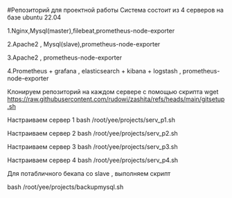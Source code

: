 #Репозиторий для проектной работы
Система состоит из 4 серверов на базе ubuntu 22.04

1.Nginx,Mysql(master),filebeat,prometheus-node-exporter

2.Apache2 , Mysql(slave),prometheus-node-exporter

3.Apache2 , prometheus-node-exporter

4.Prometheus + grafana , elasticsearch + kibana + logstash , prometheus-node-exporter

Клонируем репозиторий на каждом сервере с помощью скрипта 
wget https://raw.githubusercontent.com/rudowi/zashita/refs/heads/main/gitsetup.sh

Настраиваем сервер 1 
bash /root/yee/projects/serv_p1.sh

Настраиваем сервер 2 
bash /root/yee/projects/serv_p2.sh

Настраиваем сервер 3
bash /root/yee/projects/serv_p3.sh

Настраиваем сервер 4
bash /root/yee/projects/serv_p4.sh


Для потабличного бекапа со slave , выполняем скрипт

bash /root/yee/projects/backupmysql.sh


